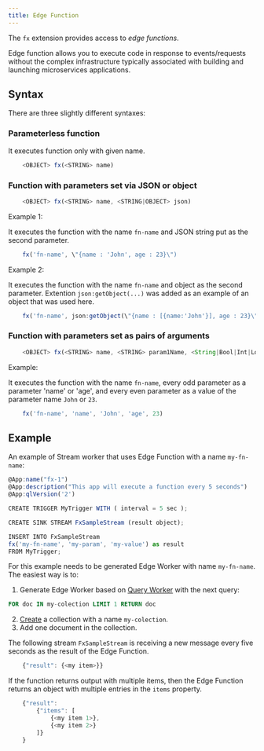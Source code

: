 ```yaml
---
title: Edge Function
---
```


The `fx` extension provides access to _edge functions_.

Edge function allows you to execute code in response to events/requests without the complex infrastructure typically associated with building and launching microservices applications.

## Syntax

There are three slightly different syntaxes:

### Parameterless function

It executes function only with given name.

```js
    <OBJECT> fx(<STRING> name)
```

### Function with parameters set via JSON or object

```js
    <OBJECT> fx(<STRING> name, <STRING|OBJECT> json)
```

Example 1:

It executes the function with the name `fn-name` and JSON string put as the second parameter.

```js
    fx('fn-name', \"{name : 'John', age : 23}\")
```

Example 2:

It executes the function with the name `fn-name` and object as the second parameter. Extention `json:getObject(...)` was added as an example of an object that was used here.

```js
    fx('fn-name', json:getObject(\"{name : [{name:'John'}], age : 23}\",'$'))
```

### Function with parameters set as pairs of arguments

```js
    <OBJECT> fx(<STRING> name, <STRING> param1Name, <String|Bool|Int|Long|Double|Float> param1Value, ...)
```

Example:

It executes the function with the name `fn-name`, every odd parameter as a parameter 'name' or 'age', and every even parameter as a value of the parameter name `John` or `23`.

```js
    fx('fn-name', 'name', 'John', 'age', 23)
```

## Example

An example of Stream worker that uses Edge Function with a name `my-fn-name`:

```js
@App:name("fx-1")
@App:description("This app will execute a function every 5 seconds")
@App:qlVersion('2')

CREATE TRIGGER MyTrigger WITH ( interval = 5 sec );

CREATE SINK STREAM FxSampleStream (result object);

INSERT INTO FxSampleStream
fx('my-fn-name', 'my-param', 'my-value') as result
FROM MyTrigger;
```

For this example needs to be generated Edge Worker with name `my-fn-name`.
The easiest way is to:
1. Generate Edge Worker based on [Query Worker](https://macrometa.com/docs/queryworkers/building-queries) with the next query:

```sql
FOR doc IN my-colection LIMIT 1 RETURN doc
```

2. [Create](https://macrometa.com/docs/collections/documents/create-document-store) a collection with a name `my-colection`.
3. Add one document in the collection.

The following stream `FxSampleStream` is receiving a new message every five seconds as the result of the Edge Function.

```js
    {"result": {<my item>}}
```

If the function returns output with multiple items, then the Edge Function returns an object with multiple entries in the `items` property.

```js
    {"result": 
        {"items": [
            {<my item 1>},
            {<my item 2>}
        ]}
    }
```
 